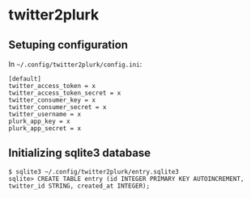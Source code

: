 # twitter2plurk

## Setuping configuration

In `~/.config/twitter2plurk/config.ini`:

    [default]
    twitter_access_token = x
    twitter_access_token_secret = x
    twitter_consumer_key = x
    twitter_consumer_secret = x
    twitter_username = x
    plurk_app_key = x
    plurk_app_secret = x

## Initializing sqlite3 database

    $ sqlite3 ~/.config/twitter2plurk/entry.sqlite3
    sqlite> CREATE TABLE entry (id INTEGER PRIMARY KEY AUTOINCREMENT, twitter_id STRING, created_at INTEGER);
